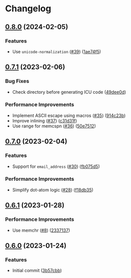 # Changelog

## [0.8.0](https://github.com/mathematic-inc/addr-spec-rs/compare/v0.7.1...v0.8.0) (2024-02-05)


### Features

* Use `unicode-normalization` ([#39](https://github.com/mathematic-inc/addr-spec-rs/issues/39)) ([1ae74f5](https://github.com/mathematic-inc/addr-spec-rs/commit/1ae74f57ff96403b92e60053e82945853188dab0))

## [0.7.1](https://github.com/mathematic-inc/addr-spec-rs/compare/v0.7.0...v0.7.1) (2023-02-06)


### Bug Fixes

* Check directory before generating ICU code ([49dee0d](https://github.com/mathematic-inc/addr-spec-rs/commit/49dee0d6f9b28a105983ac2f7250f3470be99683))


### Performance Improvements

* Implement ASCII escape using macros ([#35](https://github.com/mathematic-inc/addr-spec-rs/issues/35)) ([914c23b](https://github.com/mathematic-inc/addr-spec-rs/commit/914c23bc6987fca5519e83ed1424eeed8aa2d7ca))
* Improve inlining ([#37](https://github.com/mathematic-inc/addr-spec-rs/issues/37)) ([c31d31f](https://github.com/mathematic-inc/addr-spec-rs/commit/c31d31f7d5545cf7072300c2a6deb573b0e4e835))
* Use range for memcspn ([#36](https://github.com/mathematic-inc/addr-spec-rs/issues/36)) ([50e7512](https://github.com/mathematic-inc/addr-spec-rs/commit/50e751214cbf5f21a39517ae91df0ba60bcafedd))

## [0.7.0](https://github.com/mathematic-inc/addr-spec-rs/compare/v0.6.1...v0.7.0) (2023-02-04)


### Features

* Support for `email_address` ([#30](https://github.com/mathematic-inc/addr-spec-rs/issues/30)) ([fb075d5](https://github.com/mathematic-inc/addr-spec-rs/commit/fb075d5ffdcb9b28457cf20a7d881451eff4c7cd))


### Performance Improvements

* Simplify dot-atom logic ([#28](https://github.com/mathematic-inc/addr-spec-rs/issues/28)) ([f18db35](https://github.com/mathematic-inc/addr-spec-rs/commit/f18db358c9a0db006e91ac324a2d989f845aacb8))

## [0.6.1](https://github.com/mathematic-inc/addr-spec-rs/compare/v0.6.0...v0.6.1) (2023-01-28)


### Performance Improvements

* Use memchr ([#8](https://github.com/mathematic-inc/addr-spec-rs/issues/8)) ([2337137](https://github.com/mathematic-inc/addr-spec-rs/commit/2337137e5e5aefe10706d374d888fa08e4e4a243))

## [0.6.0](https://github.com/mathematic-inc/addr-spec-rs/commits/v0.6.0) (2023-01-24)


### Features

* Initial commit ([3b57cbb](https://github.com/mathematic-inc/addr-spec-rs/commit/3b57cbba07ecfb7d8ace80146abeda90797326c8))
